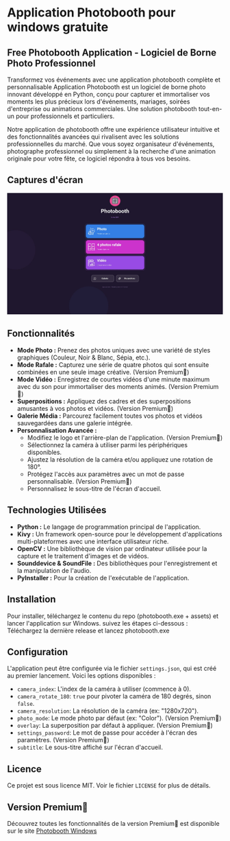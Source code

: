 # Application Photobooth pour windows gratuite

## Free Photobooth Application - Logiciel de Borne Photo Professionnel

Transformez vos événements avec une application photobooth complète et personnalisable
Application Photobooth est un logiciel de borne photo innovant développé en Python, conçu pour capturer et immortaliser vos moments les plus précieux lors d'événements, mariages, soirées d'entreprise ou animations commerciales.
Une solution photobooth tout-en-un pour professionnels et particuliers.

Notre application de photobooth offre une expérience utilisateur intuitive et des fonctionnalités avancées qui rivalisent avec les solutions professionnelles du marché. Que vous soyez organisateur d'événements, photographe professionnel ou simplement à la recherche d'une animation originale pour votre fête, ce logiciel répondra à tous vos besoins.
## Captures d'écran

![Exemple de l'interface](photobooth-windows.jpg)

## Fonctionnalités

*   **Mode Photo :** Prenez des photos uniques avec une variété de styles graphiques (Couleur, Noir & Blanc, Sépia, etc.).
*   **Mode Rafale :** Capturez une série de quatre photos qui sont ensuite combinées en une seule image créative. (Version Premium💎)
*   **Mode Vidéo :** Enregistrez de courtes vidéos d'une minute maximum avec du son pour immortaliser des moments animés. (Version Premium💎)
*   **Superpositions :** Appliquez des cadres et des superpositions amusantes à vos photos et vidéos. (Version Premium💎)
*   **Galerie Média :** Parcourez facilement toutes vos photos et vidéos sauvegardées dans une galerie intégrée.
*   **Personnalisation Avancée :**
    *   Modifiez le logo et l'arrière-plan de l'application. (Version Premium💎)
    *   Sélectionnez la caméra à utiliser parmi les périphériques disponibles.
    *   Ajustez la résolution de la caméra et/ou appliquez une rotation de 180°.
    *   Protégez l'accès aux paramètres avec un mot de passe personnalisable. (Version Premium💎)
    *   Personnalisez le sous-titre de l'écran d'accueil.

## Technologies Utilisées

*   **Python :** Le langage de programmation principal de l'application.
*   **Kivy :** Un framework open-source pour le développement d'applications multi-plateformes avec une interface utilisateur riche.
*   **OpenCV :** Une bibliothèque de vision par ordinateur utilisée pour la capture et le traitement d'images et de vidéos.
*   **Sounddevice & SoundFile :** Des bibliothèques pour l'enregistrement et la manipulation de l'audio.
*   **PyInstaller :** Pour la création de l'exécutable de l'application.

## Installation

Pour installer, téléchargez le contenu du repo (photobooth.exe + assets) et lancer l'application sur Windows.
suivez les étapes ci-dessous :
Téléchargez la dernière release et lancez photobooth.exe

## Configuration

L'application peut être configurée via le fichier `settings.json`, qui est créé au premier lancement. Voici les options disponibles :

*   `camera_index`: L'index de la caméra à utiliser (commence à 0).
*   `camera_rotate_180`: `true` pour pivoter la caméra de 180 degrés, sinon `false`.
*   `camera_resolution`: La résolution de la caméra (ex: "1280x720").
*   `photo_mode`: Le mode photo par défaut (ex: "Color"). (Version Premium💎)
*   `overlay`: La superposition par défaut à appliquer. (Version Premium💎)
*   `settings_password`: Le mot de passe pour accéder à l'écran des paramètres. (Version Premium💎)
*   `subtitle`: Le sous-titre affiché sur l'écran d'accueil.

## Licence

Ce projet est sous licence MIT. Voir le fichier `LICENSE` for plus de détails.

## Version Premium💎

Découvrez toutes les fonctionnalités de la version Premium💎 est disponible sur le site [Photobooth Windows](https://instantowl.fr/photobooth-windows/)
